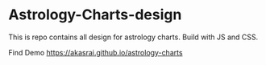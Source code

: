 # Astrology-Charts-design
This is repo contains all design for astrology charts. Build with JS and CSS.

Find Demo https://akasrai.github.io/astrology-charts
